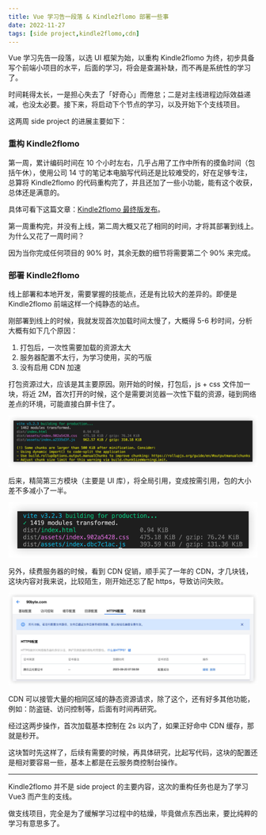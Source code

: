 ```yaml
---
title: Vue 学习告一段落 & Kindle2flomo 部署一些事
date: 2022-11-27
tags: [side project,kindle2flomo,cdn]
---
```


Vue 学习先告一段落，以选 UI 框架为始，以重构 Kindle2flomo 为终，初步具备写个前端小项目的水平，后面的学习，将会是查漏补缺，而不再是系统性的学习了。

时间耗得太长，一是担心失去了「好奇心」而倦怠；二是对主线进程边际效益递减，也没太必要。接下来，将启动下个节点的学习，以及开始下个支线项目。

这两周 side project 的进展主要如下：

### 重构 Kindle2flomo

第一周，累计编码时间在 10 个小时左右，几乎占用了工作中所有的摸鱼时间（包括午休），使用公司 14 寸的笔记本电脑写代码还是比较难受的，好在足够专注，总算将 Kindle2flomo 的代码重构完了，并且还加了一些小功能，能有这个收获，总体还是满意的。

具体可看下这篇文章：[Kindle2flomo 最终版发布](https://mp.weixin.qq.com/s?__biz=MjM5MDQ4NjUwMg==&mid=2649198863&idx=1&sn=17b5b27f4ad52ca2841b17692d7073b9&chksm=be572b868920a290cf13cbd69cf77ad955a96042a8a5d6fb9a5f0e89b1fafec423ff311e3b16&token=595655595&lang=zh_CN#rd)。

第一周重构完，并没有上线，第二周大概又花了相同的时间，才将其部署到线上。为什么又花了一周时间？

因为当你完成任何项目的 90% 时，其余无数的细节将需要第二个 90% 来完成。

### 部署 Kindle2flomo

线上部署和本地开发，需要掌握的技能点，还是有比较大的差异的。即便是 Kindle2flomo 前端这样一个纯静态的站点。

刚部署到线上的时候，我就发现首次加载时间太慢了，大概得 5-6 秒时间，分析大概有如下几个原因：

1. 打包后，一次性需要加载的资源太大
2. 服务器配置不太行，为学习使用，买的丐版
3. 没有启用 CDN 加速

打包资源过大，应该是其主要原因。刚开始的时候，打包后，js + css 文件加一块，将近 2M，首次打开的时候，这个是需要浏览器一次性下载的资源，碰到网络差点的环境，可能直接白屏卡住了。

![](../image/2022-11-27-side-project/C3B68A61-40F5-48D9-8D48-F693D66F6978.661196dbfede464fb26564bd10c56a95.jpg)

后来，精简第三方模块（主要是 UI 库），将全局引用，变成按需引用，包的大小差不多减小了一半。

![](../image/2022-11-27-side-project/E2E2DBDD-D14D-43DD-BF75-4069C323A2F0.014aced7ee674c16a988370e9c58e354.jpg)

另外，续费服务器的时候，看到 CDN 促销，顺手买了一年的 CDN，才几块钱，这块内容对我来说，比较陌生，刚开始还忘了配 https，导致访问失败。

![](../image/2022-11-27-side-project/37F3B821-41AE-4610-9D50-BE91508F0CCB.a9e0b807715141c0b9e21299a1400f80.jpg)

CDN 可以接管大量的相同区域的静态资源请求，除了这个，还有好多其他功能，例如：防盗链、访问控制等，后面有时间再研究。

经过这两步操作，首次加载基本控制在 2s 以内了，如果正好命中 CDN 缓存，那就是秒开。

这块暂时先这样了，后续有需要的时候，再具体研究，比起写代码，这块的配置还是相对要容易一些，基本上都是在云服务商控制台操作。

---

Kindle2flomo 并不是 side project 的主要内容，这次的重构任务也是为了学习 Vue3 而产生的支线。

做支线项目，完全是为了缓解学习过程中的枯燥，毕竟做点东西出来，要比纯粹的学习有意思多了。


